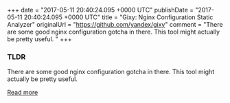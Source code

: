 +++
date = "2017-05-11 20:40:24.095 +0000 UTC"
publishDate = "2017-05-11 20:40:24.095 +0000 UTC"
title = "Gixy: Nginx Configuration Static Analyzer"
originalUrl = "https://github.com/yandex/gixy"
comment = "There are some good nginx configuration gotcha in there. This tool might actually be pretty useful. "
+++

### TLDR

There are some good nginx configuration gotcha in there. This tool might actually be pretty useful.

[Read more](https://github.com/yandex/gixy)
